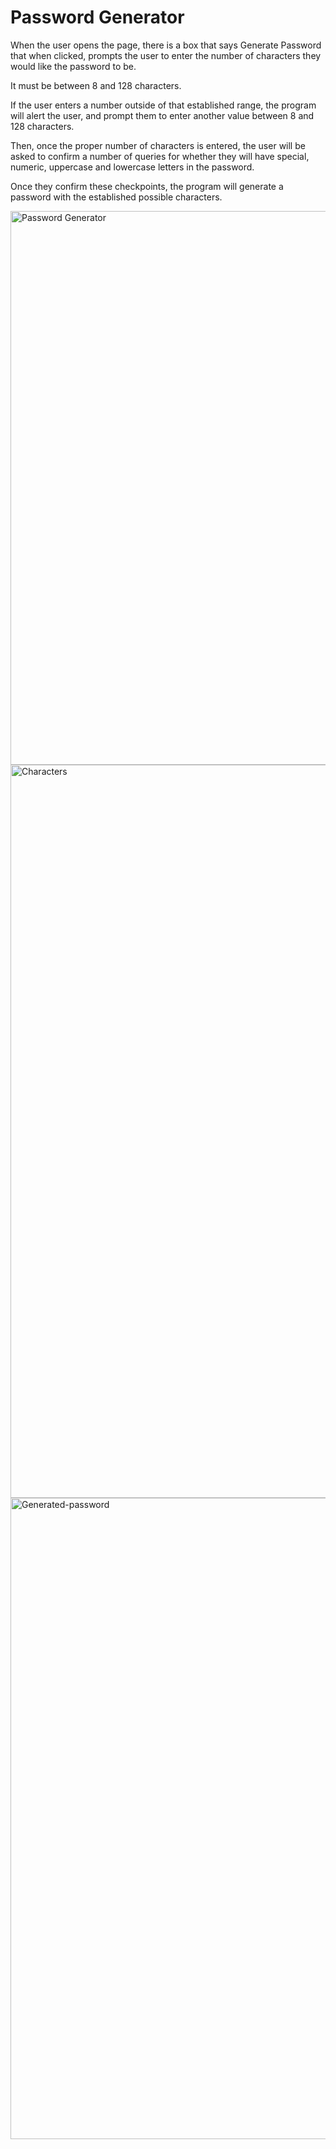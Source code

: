 # Password Generator 


When the user opens the page, there is a box that says Generate Password that when clicked, prompts the user to enter the number of characters they would like the password to be.  


It must be between 8 and 128 characters.  


If the user enters a number outside of that established range, the program will alert the user, and prompt them to enter another value between 8 and 128 characters.  


Then, once the proper number of characters is entered, the user will be asked to confirm a number of queries for whether they will have special, numeric, uppercase and lowercase letters in the password.  


Once they confirm these checkpoints, the program will generate a password with the established possible characters.  

<img width="886" alt="Password Generator" src="https://user-images.githubusercontent.com/30808137/123354183-1bb6a300-d531-11eb-8124-b4813d6beec6.png">


<img width="1173" alt="Characters" src="https://user-images.githubusercontent.com/30808137/123354379-8071fd80-d531-11eb-94ca-b8c8b7da2cb3.png">


<img width="1026" alt="Generated-password" src="https://user-images.githubusercontent.com/30808137/123354399-8cf65600-d531-11eb-9436-ba19e16afaf5.png">
